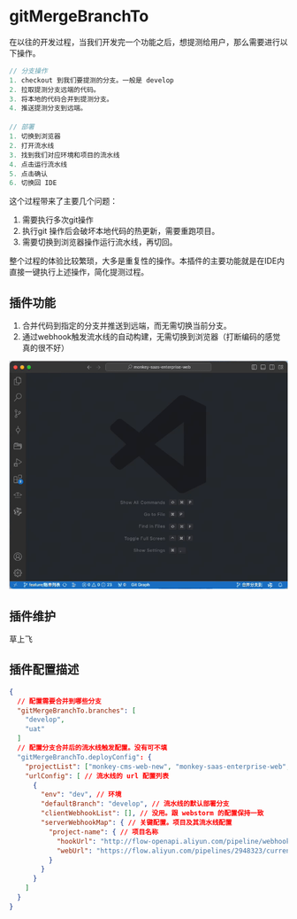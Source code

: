# gitMergeBranchTo

在以往的开发过程，当我们开发完一个功能之后，想提测给用户，那么需要进行以下操作。

``` javascript
// 分支操作
1. checkout 到我们要提测的分支。一般是 develop
2. 拉取提测分支远端的代码。
3. 将本地的代码合并到提测分支。
4. 推送提测分支到远端。

// 部署
1. 切换到浏览器
2. 打开流水线
3. 找到我们对应环境和项目的流水线
4. 点击运行流水线
5. 点击确认
6. 切换回 IDE
```

这个过程带来了主要几个问题：

1. 需要执行多次git操作
2. 执行git 操作后会破坏本地代码的热更新，需要重跑项目。
3. 需要切换到浏览器操作运行流水线，再切回。

整个过程的体验比较繁琐，大多是重复性的操作。本插件的主要功能就是在IDE内直接一键执行上述操作，简化提测过程。

## 插件功能

1. 合并代码到指定的分支并推送到远端，而无需切换当前分支。
2. 通过webhook触发流水线的自动构建，无需切换到浏览器（打断编码的感觉真的很不好）

![](./images/flow.gif)

## 插件维护

草上飞

## 插件配置描述

``` json
{
  // 配置需要合并到哪些分支
  "gitMergeBranchTo.branches": [
    "develop",
    "uat"
  ]
  // 配置分支合并后的流水线触发配置。没有可不填
  "gitMergeBranchTo.deployConfig": {
    "projectList": ["monkey-cms-web-new", "monkey-saas-enterprise-web", "monkey-saas-web"], // 没用。跟 webstorm 的配置保持一致
    "urlConfig": [ // 流水线的 url 配置列表
      {
        "env": "dev", // 环境
        "defaultBranch": "develop", // 流水线的默认部署分支
        "clientWebhookList": [], // 没用。跟 webstorm 的配置保持一致
        "serverWebhookMap": { // 关键配置。项目及其流水线配置
          "project-name": { // 项目名称
            "hookUrl": "http://flow-openapi.aliyun.com/pipeline/webhook/IQJpnlAfnzicJul0WIKK", // 触发的 webhook 地址
            "webUrl": "https://flow.aliyun.com/pipelines/2948323/current" // 流水线地址，方便触发后查看流水线状态。可不填
          }
        }
      }
    ]
  }
}
```
